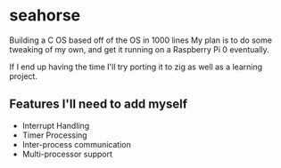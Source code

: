 # seahorse
Building a C OS based off of the OS in 1000 lines
My plan is to do some tweaking of my own, and get it running on a Raspberry Pi 0 eventually.

If I end up having the time I'll try porting it to zig as well as a learning project.

## Features I'll need to add myself
* Interrupt Handling
* Timer Processing
* Inter-process communication
* Multi-processor support
